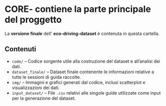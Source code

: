 # CORE- contiene la parte principale del proggetto 

La **versione finale** dell' **eco-driving-dataset** è contenuta in questa cartella.

## Contenuti

- `code/` – Codice sorgente utile alla costruzione del dataset e all’analisi dei dati.  
- `dataset_finale/` – Dataset finale contenente le informazioni relative a tutte le sessioni di guida raccolte.  
- `img/` – Immagini e grafici generati dal codice, inclusi scatterplot e visualizzazioni dei dati.  
- `input_dataset/` – File `.csv` relativi alle singole guide utilizzate come input per la generazione del dataset.  